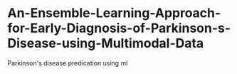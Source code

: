 # An-Ensemble-Learning-Approach-for-Early-Diagnosis-of-Parkinson-s-Disease-using-Multimodal-Data
Parkinson's disease predication using ml

